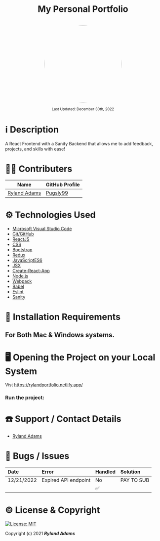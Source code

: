 # <div align="center">My Personal Portfolio</div>

<p align="center">
    <br>
    <a href="https://github.com/Pugsly99">
        <img style="border-radius: 100%; height: 250px; width: auto" src="https://avatars.githubusercontent.com/u/72629902?s=460&u=3d57cdd64df52a007e362b2cb3e02573cdaa9c3a&v=4">
    </a>
</p>

<p align="center">
  <small>Last Updated: December 30th, 2022</small>
</p>

# ℹ️ Description

A React Frontend with a Sanity Backend that allows me to add feedback, projects, and skills with ease!

# 🧑‍💻 Contributers

| Name                                                     | GitHub Profile                          |
| -------------------------------------------------------- | --------------------------------------- |
| [Ryland Adams](https://www.linkedin.com/in/rylandadams/) | [Pugsly99](https://github.com/Pugsly99) |

# ⚙️ Technologies Used

-   <a href="https://code.visualstudio.com/">Microsoft Visual Studio Code</a>
-   <a href="https://github.com/">Git/GitHub</a>
-   <a href="https://reactjs.org/">ReactJS</a>
-   <a href="https://developer.mozilla.org/en-US/docs/Learn/CSS">CSS</a>
-   <a href="https://getbootstrap.com/">Bootstrap</a>
-   <a href="https://redux.js.org/">Redux</a>
-   <a href="https://www.javascript.com/">JavaScriptES6</a>
-   <a href="https://reactjs.org/docs/introducing-jsx.html">JSX</a>
-   <a href="https://facebook.github.io/create-react-app/docs/getting-started">Create-React-App</a>
-   <a href="https://nodejs.org/en/">Node.js</a>
-   <a href="https://webpack.js.org/">Webpack</a>
-   <a href="https://babeljs.io/">Babel</a>
-   <a href="https://eslint.org/">Eslint</a>
-   <a href="https://www.sanity.io/">Sanity</a>

# 💾 Installation Requirements

## For Both Mac & Windows systems.
# 🖥️ Opening the Project on your Local System

Vist https://rylandportfolio.netlify.app/

### Run the project:

# ☎️ Support / Contact Details

-   [Ryland Adams](mailto:rylandadams@yahoo.com)

# 🐛 Bugs / Issues

| Date | Error | Handled | Solution |
| :--- | :---- | :------ | :------- |
| 12/21/2022 | Expired API endpoint | No | PAY TO SUB |
|      |       | ✅      |          |

# ©️ License & Copyright

[![License: MIT](https://img.shields.io/badge/License-MIT-yellow.svg)](https://opensource.org/licenses/MIT)

Copyright (c) 2021 **_Ryland Adams_**
